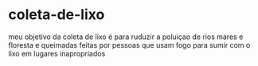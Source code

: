 # coleta-de-lixo      

meu objetivo da coleta de lixo é para ruduzir a poluiçao de rios mares e floresta e queimadas feitas por pessoas que usam fogo para sumir  com o lixo em lugares inapropriados 
